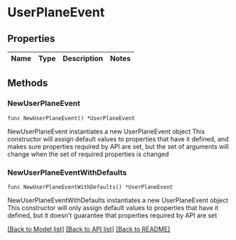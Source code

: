 # UserPlaneEvent

## Properties

Name | Type | Description | Notes
------------ | ------------- | ------------- | -------------

## Methods

### NewUserPlaneEvent

`func NewUserPlaneEvent() *UserPlaneEvent`

NewUserPlaneEvent instantiates a new UserPlaneEvent object
This constructor will assign default values to properties that have it defined,
and makes sure properties required by API are set, but the set of arguments
will change when the set of required properties is changed

### NewUserPlaneEventWithDefaults

`func NewUserPlaneEventWithDefaults() *UserPlaneEvent`

NewUserPlaneEventWithDefaults instantiates a new UserPlaneEvent object
This constructor will only assign default values to properties that have it defined,
but it doesn't guarantee that properties required by API are set


[[Back to Model list]](../README.md#documentation-for-models) [[Back to API list]](../README.md#documentation-for-api-endpoints) [[Back to README]](../README.md)


